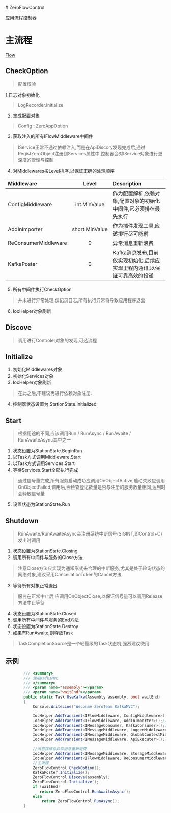 ﻿﻿﻿# ZeroFlowControl应用流程控制器# 主流程[Flow](https://github.com/ZeroTeam-Net/MessageMVC/blob/master/doc/Flow.png?raw=true)## CheckOption> 配置校验1.日志对象初始化>  LogRecorder.Initialize2. 生成配置对象> Config : ZeroAppOption3. 获取注入的所有IFlowMiddleware中间件> IService正常不通过依赖注入,而是在ApiDiscory发现完成后,通过RegistZeroObject注册到Services属性中,控制器会对IService对象进行更深度的管理与控制4. 对Middlewares按Level排序,以保证正确的处理顺序|Middleware|Level|Description||:-|:-:|:-||ConfigMiddleware|int.MinValue|作为配置解析,依赖对象,配置对象的初始化中间件,它必须排在最先执行||AddInImporter|short.MinValue|作为插件发现工具,应该排行尽可能前||ReConsumerMiddleware|0|异常消息重新浪费||KafkaPoster|0|Kafka消息发布,目前仅实现初始化,后续应实现里程内通讯,以保证可靠高效的投递|5. 所有中间件执行CheckOption> 并未进行异常处理,仅记录日志,所有执行异常将导致应用程序退出6. IocHelper对象刷新## Discove> 调用进行Controler对象的发现,可选流程## Initialize1. 初始化Middlewares对象2. 初始化Services对象3. IocHelper对象刷新> 在此之后,不建议再进行依赖对象注册.4. 控制器状态设置为 StationState.Initialized## Start> 根据用途的不同,应该调用Run / RunAsync / RunAwaite / RunAwaiteAsync其中之一1. 状态设置为StationState.BeginRun2. 以Task方式调用Middleware.Start3. 以Task方式调用Services.Start4. 等待Services.Start全部执行完成> 通过信号量完成,所有服务启动成功应调用OnObjectActive,启动失败应调用OnObjectFailed,调用后,会检查登记数量是否与注册的服务数量相同,达到时会释放信号量5. 设置状态为StationState.Run## Shutdown> RunAwaite/RunAwaiteAsync会注册系统中断信号(SIGINT,即Control+C)发出时调用1. 状态设置为StationState.Closing2. 调用所有中间件与服务的Close方法> 注意Close方法应实现为通知形式来合理的中断服务,尤其是处于轮询状态的网络对象,建议采用CancellationToken的Cancel方法.3. 等待所有对象正常退出> 服务在正常中止后,应调用OnObjectClose,以保证信号量可以调用Release方法中止等待4. 状态设置为StationState.Closed5. 调用所有中间件与服务的End方法6. 状态设置为StationState.Destroy7. 如果有RunAwaite,则释放Task> TaskCompletionSource是一个轻量级的Task状态机,强烈建议使用.## 示例```csharp        /// <summary>        /// 使用KafkaMVC        /// </summary>        /// <param name="assembly"></param>        /// <param name="waitEnd"></param>        public static Task UseKafka(Assembly assembly, bool waitEnd)        {            Console.WriteLine("Weconme ZeroTeam KafkaMVC");            IocHelper.AddTransient<IFlowMiddleware, ConfigMiddleware>();//配置\依赖对象初始化,系统配置获取            IocHelper.AddTransient<IFlowMiddleware, AddInImporter>();//插件载入            IocHelper.AddTransient<IMessageConsumer, KafkaConsumer>();//采用Kafka消费客户端            IocHelper.AddTransient<IMessageMiddleware, LoggerMiddleware>();//启用日志            IocHelper.AddTransient<IMessageMiddleware, GlobalContextMiddleware>();//启用调用链跟踪(使用IZeroContext全局上下文)            IocHelper.AddTransient<IMessageMiddleware, ApiExecuter>();//API路由与执行            //消息存储与异常消息重新消费            IocHelper.AddTransient<IMessageMiddleware, StorageMiddleware>();            IocHelper.AddTransient<IFlowMiddleware, ReConsumerMiddleware>();            //主流程            ZeroFlowControl.CheckOption();            KafkaPoster.Initialize();            ZeroFlowControl.Discove(assembly);            ZeroFlowControl.Initialize();            if (waitEnd)               return ZeroFlowControl.RunAwaiteAsync();            else                return ZeroFlowControl.RunAsync();        }```